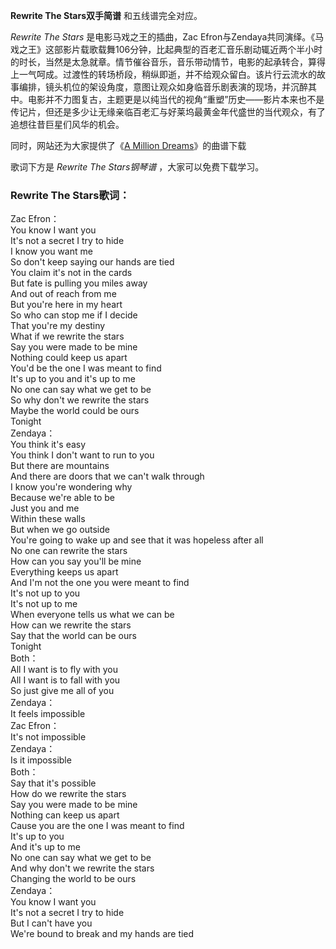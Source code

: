 

**Rewrite The Stars双手简谱** 和五线谱完全对应。

_Rewrite The Stars_ 是电影马戏之王的插曲，Zac
Efron与Zendaya共同演绎。《马戏之王》这部影片载歌载舞106分钟，比起典型的百老汇音乐剧动辄近两个半小时的时长，当然是太急就章。情节催谷音乐，音乐带动情节，电影的起承转合，算得上一气呵成。过渡性的转场桥段，稍纵即逝，并不给观众留白。该片行云流水的故事编排，镜头机位的架设角度，意图让观众如身临音乐剧表演的现场，并沉醉其中。电影并不力图复古，主题更是以纯当代的视角“重塑”历史——影片本来也不是传记片，但还是多少让无缘亲临百老汇与好莱坞最黄金年代盛世的当代观众，有了追想往昔巨星们风华的机会。

同时，网站还为大家提供了《[A Million Dreams](Music-8863-A-Million-Dreams-马戏之王OST.html "A
Million Dreams")》的曲谱下载

歌词下方是 _Rewrite The Stars钢琴谱_ ，大家可以免费下载学习。

### Rewrite The Stars歌词：

Zac Efron：  
You know I want you  
It's not a secret I try to hide  
I know you want me  
So don't keep saying our hands are tied  
You claim it's not in the cards  
But fate is pulling you miles away  
And out of reach from me  
But you're here in my heart  
So who can stop me if I decide  
That you're my destiny  
What if we rewrite the stars  
Say you were made to be mine  
Nothing could keep us apart  
You'd be the one I was meant to find  
It's up to you and it's up to me  
No one can say what we get to be  
So why don't we rewrite the stars  
Maybe the world could be ours  
Tonight  
Zendaya：  
You think it's easy  
You think I don't want to run to you  
But there are mountains  
And there are doors that we can't walk through  
I know you're wondering why  
Because we're able to be  
Just you and me  
Within these walls  
But when we go outside  
You're going to wake up and see that it was hopeless after all  
No one can rewrite the stars  
How can you say you'll be mine  
Everything keeps us apart  
And I'm not the one you were meant to find  
It's not up to you  
It's not up to me  
When everyone tells us what we can be  
How can we rewrite the stars  
Say that the world can be ours  
Tonight  
Both：  
All I want is to fly with you  
All I want is to fall with you  
So just give me all of you  
Zendaya：  
It feels impossible  
Zac Efron：  
It's not impossible  
Zendaya：  
Is it impossible  
Both：  
Say that it's possible  
How do we rewrite the stars  
Say you were made to be mine  
Nothing can keep us apart  
Cause you are the one I was meant to find  
It's up to you  
And it's up to me  
No one can say what we get to be  
And why don't we rewrite the stars  
Changing the world to be ours  
Zendaya：  
You know I want you  
It's not a secret I try to hide  
But I can't have you  
We're bound to break and my hands are tied

